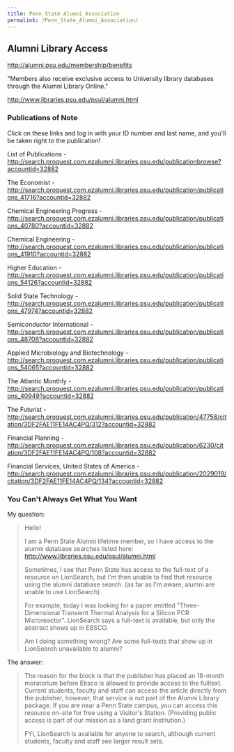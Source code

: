 ```yaml
---
title: Penn State Alumni Association
permalink: /Penn_State_Alumni_Association/
---
```


Alumni Library Access
---------------------

<http://alumni.psu.edu/membership/benefits>

"Members also receive exclusive access to University library databases through the Alumni Library Online."

<http://www.libraries.psu.edu/psul/alumni.html>

### Publications of Note

Click on these links and log in with your ID number and last name, and you'll be taken right to the publication!

List of Publications - <http://search.proquest.com.ezalumni.libraries.psu.edu/publicationbrowse?accountid=32882>

The Economist - <http://search.proquest.com.ezalumni.libraries.psu.edu/publication/publications_41716?accountid=32882>

Chemical Engineering Progress - <http://search.proquest.com.ezalumni.libraries.psu.edu/publication/publications_40780?accountid=32882>

Chemical Engineering - <http://search.proquest.com.ezalumni.libraries.psu.edu/publication/publications_41910?accountid=32882>

Higher Education - <http://search.proquest.com.ezalumni.libraries.psu.edu/publication/publications_54126?accountid=32882>

Solid State Technology - <http://search.proquest.com.ezalumni.libraries.psu.edu/publication/publications_47974?accountid=32882>

Semiconductor International - <http://search.proquest.com.ezalumni.libraries.psu.edu/publication/publications_48708?accountid=32882>

Applied Microbiology and Biotechnology - <http://search.proquest.com.ezalumni.libraries.psu.edu/publication/publications_54065?accountid=32882>

The Atlantic Monthly - <http://search.proquest.com.ezalumni.libraries.psu.edu/publication/publications_40949?accountid=32882>

The Futurist - <http://search.proquest.com.ezalumni.libraries.psu.edu/publication/47758/citation/3DF2FAE11FE14AC4PQ/312?accountid=32882>

Financial Planning - <http://search.proquest.com.ezalumni.libraries.psu.edu/publication/6230/citation/3DF2FAE11FE14AC4PQ/108?accountid=32882>

Financial Services, United States of America - <http://search.proquest.com.ezalumni.libraries.psu.edu/publication/2029019/citation/3DF2FAE11FE14AC4PQ/134?accountid=32882>

### You Can't Always Get What You Want

My question:

> Hello!
>
> I am a Penn State Alumni lifetime member, so I have access to the alumni database searches listed here: <http://www.libraries.psu.edu/psul/alumni.html>
>
> Sometimes, I see that Penn State has access to the full-text of a resource on LionSearch, but I'm then unable to find that resource using the alumni database search. (as far as I'm aware, alumni are unable to use LionSearch)
>
> For example, today I was looking for a paper entitled "Three-Dimensional Transient Thermal Analysis for a Silicon PCR Microreactor". LionSearch says a full-text is available, but only the abstract shows up in EBSCO.
>
> Am I doing something wrong? Are some full-texts that show up in LionSearch unavailable to alumni?

The answer:

> The reason for the block is that the publisher has placed an 18-month moratorium before Ebsco is allowed to provide access to the fulltext. Current students, faculty and staff can access the article directly from the publisher, however, that service is not part of the Alumni Library package. If you are near a Penn State campus, you can access this resource on-site for free using a Visitor's Station. (Providing public access is part of our mission as a land grant institution.)
>
> FYI, LionSearch is available for anyone to search, although current students, faculty and staff see larger result sets.